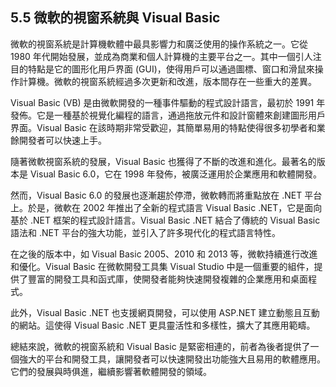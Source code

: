 ## 5.5 微軟的視窗系統與 Visual Basic

微軟的視窗系統是計算機軟體中最具影響力和廣泛使用的操作系統之一。它從 1980 年代開始發展，並成為商業和個人計算機的主要平台之一。其中一個引人注目的特點是它的圖形化用戶界面 (GUI)，使得用戶可以通過圖標、窗口和滑鼠來操作計算機。微軟的視窗系統經過多次更新和改進，版本間存在一些重大的差異。

Visual Basic (VB) 是由微軟開發的一種事件驅動的程式設計語言，最初於 1991 年發佈。它是一種基於視覺化編程的語言，通過拖放元件和設計窗體來創建圖形用戶界面。Visual Basic 在該時期非常受歡迎，其簡單易用的特點使得很多初學者和業餘開發者可以快速上手。

隨著微軟視窗系統的發展，Visual Basic 也獲得了不斷的改進和進化。最著名的版本是 Visual Basic 6.0，它在 1998 年發佈，被廣泛運用於企業應用和軟體開發。

然而，Visual Basic 6.0 的發展也逐漸趨於停滯，微軟轉而將重點放在 .NET 平台上。於是，微軟在 2002 年推出了全新的程式語言 Visual Basic .NET，它是面向基於 .NET 框架的程式設計語言。Visual Basic .NET 結合了傳統的 Visual Basic 語法和 .NET 平台的強大功能，並引入了許多現代化的程式語言特性。

在之後的版本中，如 Visual Basic 2005、2010 和 2013 等，微軟持續進行改進和優化。Visual Basic 在微軟開發工具集 Visual Studio 中是一個重要的組件，提供了豐富的開發工具和函式庫，使開發者能夠快速開發複雜的企業應用和桌面程式。

此外，Visual Basic .NET 也支援網頁開發，可以使用 ASP.NET 建立動態且互動的網站。這使得 Visual Basic .NET 更具靈活性和多樣性，擴大了其應用範疇。

總結來說，微軟的視窗系統和 Visual Basic 是緊密相連的，前者為後者提供了一個強大的平台和開發工具，讓開發者可以快速開發出功能強大且易用的軟體應用。它們的發展與時俱進，繼續影響著軟體開發的領域。
